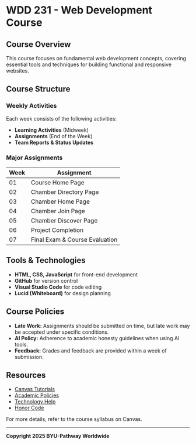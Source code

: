 # WDD 231 - Web Development Course

## Course Overview
This course focuses on fundamental web development concepts, covering essential tools and techniques for building functional and responsive websites.

## Course Structure
### Weekly Activities
Each week consists of the following activities:
- **Learning Activities** (Midweek)
- **Assignments** (End of the Week)
- **Team Reports & Status Updates**

### Major Assignments
| Week | Assignment |
|------|-------------|
| 01   | Course Home Page |
| 02   | Chamber Directory Page |
| 03   | Chamber Home Page |
| 04   | Chamber Join Page |
| 05   | Chamber Discover Page |
| 06   | Project Completion |
| 07   | Final Exam & Course Evaluation |

## Tools & Technologies
- **HTML, CSS, JavaScript** for front-end development
- **GitHub** for version control
- **Visual Studio Code** for code editing
- **Lucid (Whiteboard)** for design planning

## Course Policies
- **Late Work:** Assignments should be submitted on time, but late work may be accepted under specific conditions.
- **AI Policy:** Adherence to academic honesty guidelines when using AI tools.
- **Feedback:** Grades and feedback are provided within a week of submission.

## Resources
- [Canvas Tutorials](#)
- [Academic Policies](#)
- [Technology Help](#)
- [Honor Code](#)

For more details, refer to the course syllabus on Canvas.

---
**Copyright 2025 BYU-Pathway Worldwide**

